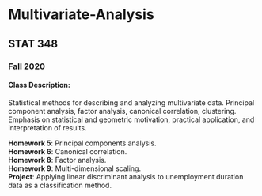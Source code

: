 # Multivariate-Analysis  

## STAT 348

### Fall 2020

#### Class Description:  
Statistical methods for describing and analyzing multivariate data. Principal component analysis, factor analysis, canonical correlation, clustering. Emphasis on statistical and geometric motivation, practical application, and interpretation of results.

**Homework 5**: Principal components analysis.  
**Homework 6**: Canonical correlation.  
**Homework 8**: Factor analysis.  
**Homework 9**: Multi-dimensional scaling.  
**Project**: Applying linear discriminant analysis to unemployment duration data as a classification method.

